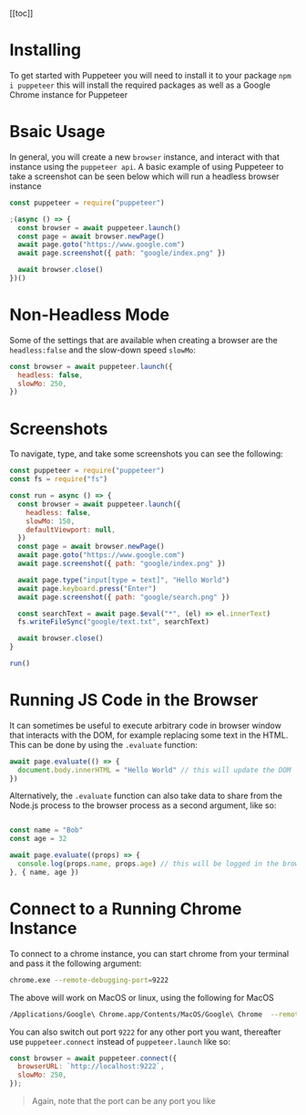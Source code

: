 [[toc]]

# Installing

To get started with Puppeteer you will need to install it to your package `npm i puppeteer` this will install the required packages as well as a Google Chrome instance for Puppeteer

# Bsaic Usage

In general, you will create a new `browser` instance, and interact with that instance using the `puppeteer api`. A basic example of using Puppeteer to take a screenshot can be seen below which will run a headless browser instance

```js
const puppeteer = require("puppeteer")

;(async () => {
  const browser = await puppeteer.launch()
  const page = await browser.newPage()
  await page.goto("https://www.google.com")
  await page.screenshot({ path: "google/index.png" })

  await browser.close()
})()
```

# Non-Headless Mode

Some of the settings that are available when creating a browser are the `headless:false` and the slow-down speed `slowMo`:

```js
const browser = await puppeteer.launch({
  headless: false,
  slowMo: 250,
})
```

# Screenshots

To navigate, type, and take some screenshots you can see the following:

```js
const puppeteer = require("puppeteer")
const fs = require("fs")

const run = async () => {
  const browser = await puppeteer.launch({
    headless: false,
    slowMo: 150,
    defaultViewport: null,
  })
  const page = await browser.newPage()
  await page.goto("https://www.google.com")
  await page.screenshot({ path: "google/index.png" })

  await page.type("input[type = text]", "Hello World")
  await page.keyboard.press("Enter")
  await page.screenshot({ path: "google/search.png" })

  const searchText = await page.$eval("*", (el) => el.innerText)
  fs.writeFileSync("google/text.txt", searchText)

  await browser.close()
}

run()
```

# Running JS Code in the Browser

It can sometimes be useful to execute arbitrary code in browser window that interacts with the DOM, for example replacing some text in the HTML. This can be done by using the `.evaluate` function:

```js
await page.evaluate(() => {
  document.body.innerHTML = "Hello World" // this will update the DOM
})
```

Alternatively, the `.evaluate` function can also take data to share from the Node.js process to the browser process as a second argument, like so:

```js

const name = "Bob"
const age = 32

await page.evaluate((props) => {
  console.log(props.name, props.age) // this will be logged in the browser console
}, { name, age })
```

# Connect to a Running Chrome Instance

To connect to a chrome instance, you can start chrome from your terminal and pass it the following argument:

```sh
chrome.exe --remote-debugging-port=9222
```

The above will work on MacOS or linux, using the following for MacOS

```sh
/Applications/Google\ Chrome.app/Contents/MacOS/Google\ Chrome  --remote-debugging-port=9222
```

You can also switch out port `9222` for any other port you want, thereafter use `puppeteer.connect` instead of `puppeteer.launch` like so:

```js
const browser = await puppeteer.connect({
  browserURL: `http://localhost:9222`,
  slowMo: 250,
});
```

> Again, note that the port can be any port you like